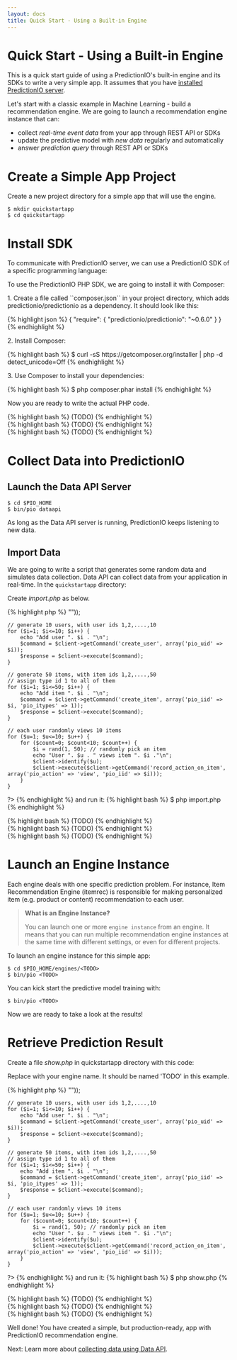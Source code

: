 ```yaml
---
layout: docs
title: Quick Start - Using a Built-in Engine
---
```


# Quick Start - Using a Built-in Engine

This is a quick start guide of using a PredictionIO's built-in engine and its SDKs to write a very simple app. It assumes that you have [installed PredictionIO server](/install/).

Let's start with a classic example in Machine Learning - build a recommendation engine. We are going to launch a recommendation engine instance that can:

* collect *real-time event data* from your app through REST API or SDKs
* update the predictive model with *new data* regularly and automatically
* answer *prediction query* through REST API or SDKs 

# Create a Simple App Project

Create a new project directory for a simple app that will use the engine.

```
$ mkdir quickstartapp
$ cd quickstartapp
```

# Install SDK

To communicate with PredictionIO server, we can use a PredictionIO SDK of a specific programming language:

<div class="codetabs">
<div data-lang="PHP SDK">
<p>To use the PredictionIO PHP SDK, we are going to install it with Composer:</p>
<p>1. Create a file called ``composer.json`` in your project directory, which adds predictionio/predictionio as a dependency. It should look like this:</p>
{% highlight json %}
{
    "require": {
        "predictionio/predictionio": "~0.6.0"
    }
}
{% endhighlight %}

<p>2. Install Composer:</p>
{% highlight bash %}
$ curl -sS https://getcomposer.org/installer | php -d detect_unicode=Off
{% endhighlight %}

<p>3. Use Composer to install your dependencies:</p>
{% highlight bash %}
$ php composer.phar install
{% endhighlight %}

<p>Now you are ready to write the actual PHP code.</p>
</div>
<div data-lang="Python SDK">
{% highlight bash %}
(TODO)
{% endhighlight %}
</div>
<div data-lang="Ruby SDK">
{% highlight bash %}
(TODO)
{% endhighlight %}
</div>
<div data-lang="Java SDK">
{% highlight bash %}
(TODO)
{% endhighlight %}
</div>
</div>


# Collect Data into PredictionIO

## Launch the Data API Server

```
$ cd $PIO_HOME
$ bin/pio dataapi
```
As long as the Data API server is running, PredictionIO keeps listening to new data.

## Import Data

We are going to write a script that generates some random data and simulates data collection. Data API can collect data from your application in real-time.
In the `quickstartapp` directory:

<div class="codetabs">
<div data-lang="PHP SDK">
<p>Create <em>import.php</em> as below.</p>
{% highlight php %}
<?php
    // use composer's autoloader to load PredictionIO PHP SDK
    require_once("vendor/autoload.php");
    use PredictionIO\PredictionIOClient;
    $client = PredictionIOClient::factory(array("appkey" => "<your app key>"));

    // generate 10 users, with user ids 1,2,....,10
    for ($i=1; $i<=10; $i++) {
        echo "Add user ". $i . "\n";
        $command = $client->getCommand('create_user', array('pio_uid' => $i));
        $response = $client->execute($command);
    }

    // generate 50 items, with item ids 1,2,....,50
    // assign type id 1 to all of them
    for ($i=1; $i<=50; $i++) {
        echo "Add item ". $i . "\n";
        $command = $client->getCommand('create_item', array('pio_iid' => $i, 'pio_itypes' => 1));
        $response = $client->execute($command);
    }

    // each user randomly views 10 items
    for ($u=1; $u<=10; $u++) {
        for ($count=0; $count<10; $count++) {
            $i = rand(1, 50); // randomly pick an item
            echo "User ". $u . " views item ". $i ."\n";
            $client->identify($u);
            $client->execute($client->getCommand('record_action_on_item', array('pio_action' => 'view', 'pio_iid' => $i)));
        }
    }
?>
{% endhighlight %}
and run it:
{% highlight bash %}
$ php import.php
{% endhighlight %}
</div>

<div data-lang="Python SDK">
{% highlight bash %}
(TODO)
{% endhighlight %}
</div>

<div data-lang="Ruby SDK">
{% highlight bash %}
(TODO)
{% endhighlight %}
</div>

<div data-lang="Java SDK">
{% highlight bash %}
(TODO)
{% endhighlight %}
</div>
</div>




# Launch an Engine Instance

Each engine deals with one specific prediction problem. For instance, Item Recommendation Engine (itemrec) is responsible for making personalized item (e.g. product or content) recommendation to each user.

> **What is an Engine Instance?**
>
> You can launch one or more `engine instance` from an engine. It means that you can run multiple recommendation engine instances at the same time with different settings, or even for different projects.

To launch an engine instance for this simple app:

```
$ cd $PIO_HOME/engines/<TODO>
$ bin/pio <TODO>
```

You can kick start the predictive model training with:

```
$ bin/pio <TODO>
```

Now we are ready to take a look at the results!

# Retrieve Prediction Result 

<div class="codetabs">
<div data-lang="PHP SDK">
<p>Create a file <em>show.php</em> in quickstartapp directory with this code:</p>
<p>Replace <APP ID> with your engine name. It should be named 'TODO' in this example.</p>
{% highlight php %}
<?php
    // use composer's autoloader to load PredictionIO PHP SDK
    require_once("vendor/autoload.php");
    use PredictionIO\PredictionIOClient;
    $client = PredictionIOClient::factory(array("appkey" => "<your app key>"));

    // generate 10 users, with user ids 1,2,....,10
    for ($i=1; $i<=10; $i++) {
        echo "Add user ". $i . "\n";
        $command = $client->getCommand('create_user', array('pio_uid' => $i));
        $response = $client->execute($command);
    }

    // generate 50 items, with item ids 1,2,....,50
    // assign type id 1 to all of them
    for ($i=1; $i<=50; $i++) {
        echo "Add item ". $i . "\n";
        $command = $client->getCommand('create_item', array('pio_iid' => $i, 'pio_itypes' => 1));
        $response = $client->execute($command);
    }

    // each user randomly views 10 items
    for ($u=1; $u<=10; $u++) {
        for ($count=0; $count<10; $count++) {
            $i = rand(1, 50); // randomly pick an item
            echo "User ". $u . " views item ". $i ."\n";
            $client->identify($u);
            $client->execute($client->getCommand('record_action_on_item', array('pio_action' => 'view', 'pio_iid' => $i)));
        }
    }
?>
{% endhighlight %}
and run it:
{% highlight bash %}
$ php show.php
{% endhighlight %}
</div>

<div data-lang="Python SDK">
{% highlight bash %}
(TODO)
{% endhighlight %}
</div>

<div data-lang="Ruby SDK">
{% highlight bash %}
(TODO)
{% endhighlight %}
</div>

<div data-lang="Java SDK">
{% highlight bash %}
(TODO)
{% endhighlight %}
</div>
</div>

Well done! You have created a simple, but production-ready, app with PredictionIO recommendation engine.

Next: Learn more about [collecting data using Data API](/dataapi.html).

